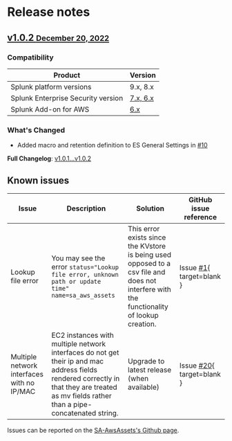 # Release notes

## [v1.0.2 <small>December 20, 2022</small>](https://github.com/ZachChristensen28/SA-AwsAssets/releases/tag/v1.0.2)

### Compatibility

Product | Version
--------- | -------
Splunk platform versions | 9.x, 8.x
Splunk Enterprise Security version | [7.x, 6.x](https://splunkbase.splunk.com/app/263)
Splunk Add-on for AWS | [6.x](https://splunkbase.splunk.com/app/1876)

### What's Changed

- Added macro and retention definition to ES General Settings in [#10](https://github.com/ZachChristensen28/SA-AwsAssets/commit/26505484080f244afe6c52b7f59bf8963fc5a607)

**Full Changelog**: [v1.0.1...v1.0.2](https://github.com/ZachChristensen28/SA-AwsAssets/compare/v1.0.1...v1.0.2)

## Known issues

Issue | Description | Solution | GitHub issue reference
----- | ----------- | -------- | ----------------------
Lookup file error | You may see the error `status="Lookup file error, unknown path or update time" name=sa_aws_assets` | This error exists since the KVstore is being used opposed to a csv file and does not interfere with the functionality of lookup creation. | Issue [#1](https://github.com/ZachChristensen28/SA-AwsAssets/issues/1){ target=blank }
Multiple network interfaces with no IP/MAC | EC2 instances with multiple network interfaces do not get their ip and mac address fields rendered correctly in that they are treated as mv fields rather than a pipe-concatenated string. | Upgrade to latest release (when available) | Issue [#20](https://github.com/ZachChristensen28/SA-AwsAssets/issues/20){ target=blank }

Issues can be reported on the [SA-AwsAssets's Github page](https://github.com/ZachChristensen28/SA-AwsAssets/issues).
